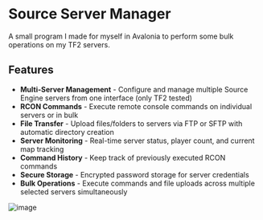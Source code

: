 # Source Server Manager

A small program I made for myself in Avalonia to perform some bulk operations on my TF2 servers.

## Features

- **Multi-Server Management** - Configure and manage multiple Source Engine servers from one interface (only TF2 tested)
- **RCON Commands** - Execute remote console commands on individual servers or in bulk
- **File Transfer** - Upload files/folders to servers via FTP or SFTP with automatic directory creation
- **Server Monitoring** - Real-time server status, player count, and current map tracking
- **Command History** - Keep track of previously executed RCON commands
- **Secure Storage** - Encrypted password storage for server credentials
- **Bulk Operations** - Execute commands and file uploads across multiple selected servers simultaneously

![image](https://github.com/user-attachments/assets/fdb4f810-a237-4d05-adfb-d5e7be011e07)



